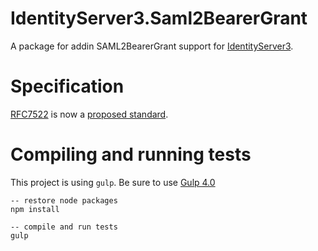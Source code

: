 # IdentityServer3.Saml2BearerGrant

A package for addin SAML2BearerGrant support for [IdentityServer3](https://github.com/IdentityServer/IdentityServer3).

# Specification
[RFC7522](https://tools.ietf.org/html/rfc7522) is now a [proposed standard](http://www.rfc-editor.org/info/rfc7522).

# Compiling and running tests
This project is using `gulp`. Be sure to use [Gulp 4.0](https://demisx.github.io/gulp4/2015/01/15/install-gulp4.html)

````
-- restore node packages
npm install

-- compile and run tests
gulp

````
